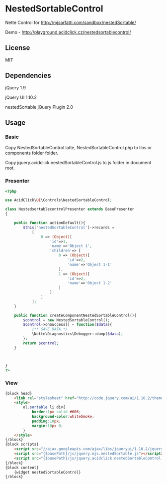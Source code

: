 # NestedSortableControl

Nette Control for http://mjsarfatti.com/sandbox/nestedSortable/

Demo - http://playground.acidclick.cz/nestedsortablecontrol/

## License

MIT

## Dependencies

jQuery 1.9

jQuery UI 1.10.2

nestedSortable jQuery Plugin 2.0

## Usage

### Basic

Copy NestedSortableControl.latte, NestedSortableControl.php to libs or components folder folder.

Copy jquery.acidclick.nestedSortableControl.js to js folder in document root.

### Presenter

```php
<?php

use AcidClick\UI\Controls\NestedSortableControl;

class NestedsortablecontrolPresenter extends BasePresenter
{

	public function actionDefault(){
		$this['nestedSortableControl']->records = 
			[
				0 => (Object)[
					'id'=>1,
					'name'=>'Object 1',
					'children'=> [
						0 => (Object)[
							'id'=>2,
							'name'=>'Object 1-1'							
						],
						1 => (Object)[
							'id'=>2,
							'name'=>'Object 1-2'							
						]						
					]
				]
			];		
	}

	public function createComponentNestedSortableControl(){
		$control = new NestedSortableControl();
		$control->onSuccess[] = function($data){
			/** SAVE DATA */
			\Nette\Diagnostics\Debugger::dump($data);
		};
		return $control;
	}



}
?>
```

### View 

```html
{block head}
	<link rel="stylesheet" href="http://code.jquery.com/ui/1.10.2/themes/smoothness/jquery-ui.css">
	<style>
		ol.sortable li div{
			border:1px solid #666;
			background-color:whiteSmoke;
			padding:10px;
			margin:10px 0;
		}
	</style>
{/block}
{block scripts}
	<script src="//ajax.googleapis.com/ajax/libs/jqueryui/1.10.2/jquery-ui.min.js"></script>
	<script src="{$basePath}/js/jquery.mjs.nestedSortable.js"></script>
	<script src="{$basePath}/js/jquery.acidclick.nestedSortableControl.js"></script>
{/block}
{block content}
	{widget nestedSortableControl}
{/block}
```